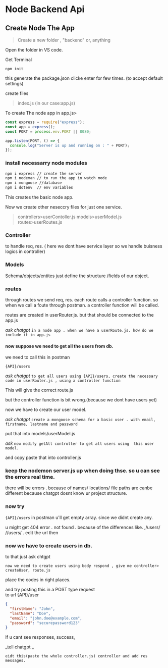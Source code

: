 # Node Backend Api

## Create Node The App

> Create a new folder , "backend" or, anything

Open the folder in VS code.

Get Terminal

```
npm init
```

this generate the package.json
clicke enter for few times. (to accept default settings)

create files

> index.js (in our case:app.js)

To create The node app
in app.js>

```js
const express = require("express");
const app = express();
const PORT = process.env.PORT || 8080;

app.listen(PORT, () => {
  console.log("Server is up and running on : " + PORT);
});
```

### install necessarry node modules

```bash
npm i express // create the server
npm i nodeman // to run the app in watch mode
npm i mongoose //database
npm i dotenv  // env variables

```

This creates the basic node app.

Now we create other neseccry files for just one service.

> controllers>userContoller.js
> models>userModel.js
> routes>userRoutes.js

### Controller

to handle req, res. ( here we dont have service layer so we handle buisness logics in controller)

### Models

Schema/objects/entites
just define the structure /fields of our object.

### routes

through routes we send req, res.
each route calls a controller function.
so when we call a foute through postman.
a controller function will be called.

routes are created in userRouter.js.
but that should be connected to the app.js

_ask chatgpt_
`in a node app . when we have a userRoute.js. how do we include it in app.js`

#### now suppose we need to get all the users from db.

we need to call this in postman

`{API}/users`

_ask chatgpt_
`to get all users using {API}/users, create the necessary code in userRouter.js , using a controller function`

This will give the correct route.js

but the controller function is bit wrong.(because we dont have users yet)

now we have to create our user model.

_ask chatgpt_
`create a mongoose schema for a basic user . with email, firstname, lastname and password`

put that into models/userModel.js

_ask_
`now modify getAll controller to get all users using 
this user model.`

and copy paste that into controller.js

### keep the nodemon server.js up when doing thse. so u can see the errors real time.

there will be errors . because of names/ locations/ file paths are canbe different because chatgpt dosnt know ur project structure.

### now try

`{API}/users` in postman
u'll get empty array. since we didnt create any.

u might get 404 error . not found . because of the differences like. ,/users/ //users/ .
edit the url then

### now we have to create users in db.

to that just ask chtgpt

`now we need to create users using body respond , give me controller> createUser, route.js `

place the codes in right places.

and try posting this in a POST type request  
to url {API}/user

```json
{
  "firstName": "John",
  "lastName": "Doe",
  "email": "john.doe@example.com",
  "password": "securepassword123"
}
```

If u cant see responses, success,

_tell chatgpt _

`eidt this(paste the whole controller.js) controller and add res messages.`
